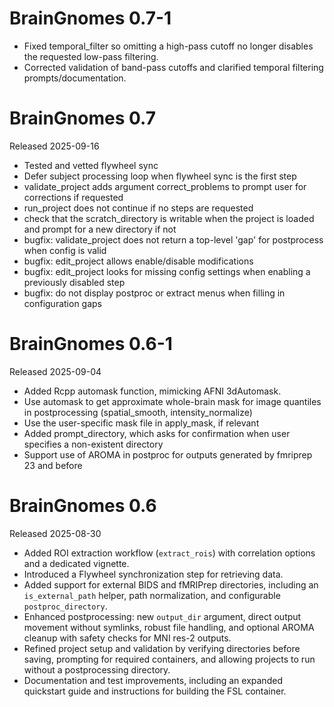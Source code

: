 # BrainGnomes 0.7-1

* Fixed temporal_filter so omitting a high-pass cutoff no longer disables the requested low-pass filtering.
* Corrected validation of band-pass cutoffs and clarified temporal filtering prompts/documentation.

# BrainGnomes 0.7

Released 2025-09-16

* Tested and vetted flywheel sync
* Defer subject processing loop when flywheel sync is the first step
* validate_project adds argument correct_problems to prompt user for corrections if requested
* run_project does not continue if no steps are requested
* check that the scratch_directory is writable when the project is loaded and prompt for a new directory if not
* bugfix: validate_project does not return a top-level 'gap' for postprocess when config is valid
* bugfix: edit_project allows enable/disable modifications
* bugfix: edit_project looks for missing config settings when enabling a previously disabled step
* bugfix: do not display postproc or extract menus when filling in configuration gaps

# BrainGnomes 0.6-1

Released 2025-09-04

* Added Rcpp automask function, mimicking AFNI 3dAutomask.
* Use automask to get approximate whole-brain mask for image quantiles in postprocessing (spatial_smooth, intensity_normalize)
* Use the user-specific mask file in apply_mask, if relevant
* Added prompt_directory, which asks for confirmation when user specifies a non-existent directory
* Support use of AROMA in postproc for outputs generated by fmriprep 23 and before

# BrainGnomes 0.6

Released 2025-08-30

* Added ROI extraction workflow (`extract_rois`) with correlation options and a dedicated vignette.
* Introduced a Flywheel synchronization step for retrieving data.
* Added support for external BIDS and fMRIPrep directories,
  including an `is_external_path` helper, path normalization, and configurable `postproc_directory`.
* Enhanced postprocessing: new `output_dir` argument, direct output movement without symlinks,
  robust file handling, and optional AROMA cleanup with safety checks for MNI res-2 outputs.
* Refined project setup and validation by verifying directories before saving,
  prompting for required containers, and allowing projects to run without a postprocessing directory.
* Documentation and test improvements, including an expanded quickstart guide and instructions for building the FSL container.
